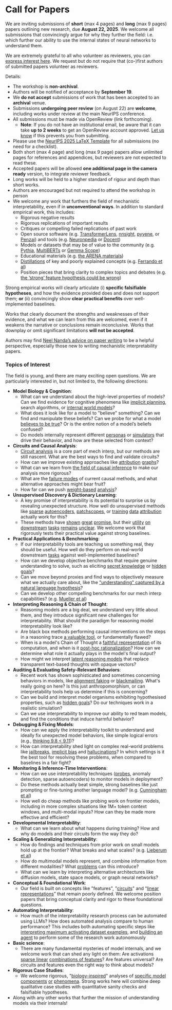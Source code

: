 # Call for Papers
We are inviting submissions of **short** (max 4 pages) and **long** (max 9 pages) papers outlining new research, due **August 22, 2025**. We welcome all submissions that convincingly argue for why they further the field: i.e. which further our ability to use the internal states of neural networks to understand them. 

We are extremely grateful to all who volunteer as reviewers, you can [express interest here](https://www.google.com/url?q=https://docs.google.com/forms/d/e/1FAIpQLSdiw1SJllzoTz_nqzDTzTOGb9DV3W_truQyh-WvYj_QGIi7Mg/viewform?usp%3Ddialog&sa=D&source=editors&ust=1753225645325046&usg=AOvVaw1idD8_-wZYWUIZY5rKXf2d). We request but do not require that (co-)first authors of submitted papers volunteer as reviewers. 

Details: 
* The workshop is **non-archival**.
* Authors will be notified of acceptance by **September 19**.
* We **do not accept** submissions of work that has been accepted to an **archival** venue.
* Submissions **undergoing peer review** (on August 22) are **welcome**, including works under review at the main NeurIPS conference.
* All submissions must be made via OpenReview (link forthcoming).
  * **Note**: If you do not have an institutional email, be aware that it can take **up to 2 weeks** to get an OpenReview account approved. [Let us know](mailto:neurips2025@mechinterpworkshop.com) if this prevents you from submitting.
* Please use the [NeurIPS 2025 LaTeX Template](https://www.google.com/url?q=https://media.neurips.cc/Conferences/NeurIPS2025/Styles.zip&sa=D&source=editors&ust=1753225645326806&usg=AOvVaw0MGJGDWJJv-LM2gVSu-GCH) for all submissions (no need for a checklist).
* Both short (max 4 page) and long (max 9 page) papers allow unlimited pages for references and appendices, but reviewers are not expected to read these.
* Accepted papers will be allowed **one additional page in the camera ready** version, to integrate reviewer feedback.
* Long works will be held to a higher standard of rigour and depth than short works.
* Authors are encouraged but not required to attend the workshop in person
* We welcome any work that furthers the field of mechanistic interpretability, even if in **unconventional ways**. In addition to standard empirical work, this includes:
  * Rigorous negative results
  * Rigorous replications of important results
  * Critiques or compelling failed replications of past work
  * Open source software (e.g. [TransformerLens](https://www.google.com/url?q=https://github.com/neelnanda-io/TransformerLens&sa=D&source=editors&ust=1753225645328645&usg=AOvVaw1N95aeMcEnxl0nfMel6gCX), [nnsight](https://www.google.com/url?q=https://github.com/ndif-team/nnsight&sa=D&source=editors&ust=1753225645328768&usg=AOvVaw2myJhzR3of90MWJ3QxUSp3), [pyvene](https://www.google.com/url?q=https://github.com/stanfordnlp/pyvene/tree/main/pyvene/models/mlp&sa=D&source=editors&ust=1753225645328912&usg=AOvVaw3kZ-H1xPTXKoD-b_HQal-i), or [Penzai](https://www.google.com/url?q=https://github.com/google-deepmind/penzai&sa=D&source=editors&ust=1753225645329064&usg=AOvVaw0qwSteqlZK3JasgO-VRknH)) and tools (e.g. [Neuronpedia](https://www.google.com/url?q=http://neuronpedia.org&sa=D&source=editors&ust=1753225645329226&usg=AOvVaw2sMl0LTaJPgshow5Wi3MAE) or [Docent](https://www.google.com/url?q=https://transluce.org/introducing-docent&sa=D&source=editors&ust=1753225645329357&usg=AOvVaw39D1AYBC_yzGreuabxXa3_))
  * Models or datasets that may be of value to the community (e.g. [Pythia](https://www.google.com/url?q=https://arxiv.org/abs/2304.01373&sa=D&source=editors&ust=1753225645329653&usg=AOvVaw3TZQ_sLiXDobJzaaZiC0sM), [MultiBERTs](https://www.google.com/url?q=https://arxiv.org/abs/2106.16163&sa=D&source=editors&ust=1753225645329786&usg=AOvVaw3aoDGVxaSR9TIJvcyl4RZ5) or [Gemma Scope](https://www.google.com/url?q=https://arxiv.org/abs/2408.05147&sa=D&source=editors&ust=1753225645329967&usg=AOvVaw0tehBg3wPN7DlVM0ZBZKw7))
  * Educational materials (e.g. [the ARENA materials](https://www.google.com/url?q=https://arena3-chapter1-transformer-interp.streamlit.app/&sa=D&source=editors&ust=1753225645330293&usg=AOvVaw3OocsfdxuTe7QCgzyUZFHf))
  * [Distillations](https://www.google.com/url?q=https://distill.pub/2017/research-debt/&sa=D&source=editors&ust=1753225645330494&usg=AOvVaw2yUgO5GEphTsnXGANsk57c) of key and poorly explained concepts (e.g. [Ferrando et al](https://www.google.com/url?q=https://arxiv.org/abs/2405.00208&sa=D&source=editors&ust=1753225645330776&usg=AOvVaw2hqbP3oh8halsFlYKn6f5g))
  * Position pieces that bring clarity to complex topics and debates (e.g. [the ‘strong’ feature hypothesis could be wrong](https://www.google.com/url?q=https://www.alignmentforum.org/posts/tojtPCCRpKLSHBdpn/the-strong-feature-hypothesis-could-be-wrong&sa=D&source=editors&ust=1753225645331266&usg=AOvVaw1qNVLjrFXPfwK0-y2ABuL_))

Strong empirical works will clearly articulate (i) **specific falsifiable hypotheses**, and how the evidence provided does and does not support them; **or** (ii) convincingly show **clear practical benefits** over well-implemented baselines. 

Works that clearly document the strengths and weaknesses of their evidence, and what we can learn from this are welcomed, even if it weakens the narrative or conclusions remain inconclusive. Works that downplay or omit significant limitations **will not be accepted**. 

Authors may find [Neel Nanda’s advice on paper writing](https://www.google.com/url?q=https://www.alignmentforum.org/posts/eJGptPbbFPZGLpjsp/highly-opinionated-advice-on-how-to-write-ml-papers&sa=D&source=editors&ust=1753225645333182&usg=AOvVaw1aQc2msDdMkA6DS8HGhqae) to be a helpful perspective, especially those new to writing mechanistic interpretability papers. 
### Topics of Interest
The field is young, and there are many exciting open questions. We are particularly interested in, but not limited to, the following directions: 
* **Model Biology & Cognition**:
  * What can we understand about the high-level properties of models? Can we find evidence for cognitive phenomena like [implicit planning](https://www.google.com/url?q=https://transformer-circuits.pub/2025/attribution-graphs/biology.html%23dives-poems&sa=D&source=editors&ust=1753225645334513&usg=AOvVaw3oty-Ux4J8HmwzSOLrzYSV), search algorithms, or [internal world models](https://www.google.com/url?q=https://arxiv.org/abs/2210.13382&sa=D&source=editors&ust=1753225645334748&usg=AOvVaw0XnMfoCFxgQCgSK5nNCd3w)?
  * What does it look like for a model to "believe" something? Can we find and manipulate these beliefs? Can we probe for what a model [believes to be true](https://www.google.com/url?q=https://arxiv.org/abs/2310.06824&sa=D&source=editors&ust=1753225645335267&usg=AOvVaw1rPAQcZAf3cGIewWUxDIZr)? Or is the entire notion of a model’s beliefs confused?
  * Do models internally represent different [personas](https://www.google.com/url?q=https://arxiv.org/abs/2406.12094&sa=D&source=editors&ust=1753225645335637&usg=AOvVaw287pnsptQh7U1wNfwegsyp) or [simulators](https://www.google.com/url?q=https://www.nature.com/articles/s41586-023-06647-8&sa=D&source=editors&ust=1753225645335830&usg=AOvVaw2uHcb76_SIOJb1gblMKxDF) that drive their behavior, and how are these selected from context?
* **Circuits and Causal Analysis**:
  * [Circuit analysis](https://www.google.com/url?q=https://distill.pub/2020/circuits/zoom-in/&sa=D&source=editors&ust=1753225645336340&usg=AOvVaw0nS1c33bupjX5em35yWuu7) is a core part of mech interp, but our methods are still nascent. What are the best ways to find and validate circuits?
  * How can we improve existing approaches like [attribution](https://www.google.com/url?q=https://arxiv.org/abs/2406.11944&sa=D&source=editors&ust=1753225645336915&usg=AOvVaw2A4PjsGuRMLG6aSwwSb38z) [graphs](https://www.google.com/url?q=https://transformer-circuits.pub/2025/attribution-graphs/methods.html&sa=D&source=editors&ust=1753225645337108&usg=AOvVaw0CGK8Grdz8XJn7yDug08HU)?
  * What can we learn from [the field of causal inference](https://www.google.com/url?q=https://arxiv.org/abs/2407.04690&sa=D&source=editors&ust=1753225645337436&usg=AOvVaw0biBdtKMw7N7o78tM2Xakf) to make our analysis more rigorous?
  * What are the [failure modes](https://www.google.com/url?q=https://arxiv.org/abs/2307.15771&sa=D&source=editors&ust=1753225645337754&usg=AOvVaw3eFFeLF--lhAbQc7KGgO5u) of current causal methods, and what alternative approaches might bear fruit?
  * How far can we push [weight-based](https://www.google.com/url?q=https://arxiv.org/abs/2301.05217&sa=D&source=editors&ust=1753225645338138&usg=AOvVaw2XZlp1oVXj7VD0949ucXOT) [analysis](https://www.google.com/url?q=https://arxiv.org/abs/2410.08417&sa=D&source=editors&ust=1753225645338284&usg=AOvVaw30QiES-cQ4nhQtyfuyUC7L)?
* **Unsupervised Discovery & Dictionary Learning**:
  * A key promise of interpretability is its potential to surprise us by revealing unexpected structure. How well do unsupervised methods like [sparse](https://www.google.com/url?q=https://arxiv.org/abs/2103.15949&sa=D&source=editors&ust=1753225645338755&usg=AOvVaw3y7uWVkaq7sQgw3WSK1izl) [autoencoders](https://www.google.com/url?q=https://transformer-circuits.pub/2023/monosemantic-features&sa=D&source=editors&ust=1753225645338856&usg=AOvVaw2jxn5jAKECKePD-HW8l1j-), [patch](https://www.google.com/url?q=https://arxiv.org/abs/2401.06102&sa=D&source=editors&ust=1753225645338925&usg=AOvVaw2yJ2DQ8YGZGnoFTeyc5ZwH)[scopes](https://www.google.com/url?q=https://arxiv.org/abs/2403.10949v2&sa=D&source=editors&ust=1753225645338973&usg=AOvVaw2c3L7EzrGXYQPkbQ6UMzvy), or [training](https://www.google.com/url?q=https://proceedings.mlr.press/v70/koh17a?ref%3Dhttps://githubhelp.com&sa=D&source=editors&ust=1753225645339061&usg=AOvVaw3t11Ae6I2cz9lHMo_RYvHS) [data](https://www.google.com/url?q=https://arxiv.org/abs/2308.03296&sa=D&source=editors&ust=1753225645339169&usg=AOvVaw05hmjtJkvoiDN-nTPSDx-4) [attribution](https://www.google.com/url?q=https://arxiv.org/abs/2205.11482&sa=D&source=editors&ust=1753225645339240&usg=AOvVaw2XcjWl4AQnU_JXkNrNyTJJ) actually work for this?
  * These methods have [shown](https://www.google.com/url?q=https://transformer-circuits.pub/2024/scaling-monosemanticity/index.html&sa=D&source=editors&ust=1753225645339402&usg=AOvVaw3ahNND1WyrI43D1HEqcDlZ) [great](https://www.google.com/url?q=https://transformer-circuits.pub/2025/attribution-graphs/biology.html&sa=D&source=editors&ust=1753225645339496&usg=AOvVaw3oIOfeIXysXFPhZF4cpa6L) [promise](https://www.google.com/url?q=https://arxiv.org/abs/2503.10965&sa=D&source=editors&ust=1753225645339566&usg=AOvVaw2qCiqOPzGSTkE6cTL9uHFL), but their [utility](https://www.google.com/url?q=https://arxiv.org/abs/2502.16681&sa=D&source=editors&ust=1753225645339638&usg=AOvVaw3ZtR5ibagOCy3-htz9URIS) [on](https://www.google.com/url?q=https://www.tilderesearch.com/blog/sieve&sa=D&source=editors&ust=1753225645339702&usg=AOvVaw1ndLFA3ocwTxJmk9Mgcvzl) [downstream](https://www.google.com/url?q=https://arxiv.org/abs/2501.17148&sa=D&source=editors&ust=1753225645339767&usg=AOvVaw2OOwrylvxCIo6fRqAQboup) [tasks](https://www.google.com/url?q=https://transformer-circuits.pub/2024/features-as-classifiers/index.html&sa=D&source=editors&ust=1753225645339861&usg=AOvVaw39179yutxSR6zRLeusNV23) [remains](https://www.google.com/url?q=https://arxiv.org/abs/2502.04382&sa=D&source=editors&ust=1753225645340021&usg=AOvVaw03rMoWKcwyep-6Q3cqJIsI) [unclear](https://www.google.com/url?q=https://www.alignmentforum.org/posts/4uXCAJNuPKtKBsi28/negative-results-for-saes-on-downstream-tasks&sa=D&source=editors&ust=1753225645340127&usg=AOvVaw0ln5mPCM1zUUPATAMkZf59). We welcome work that rigorously tests their practical value against strong baselines.
* **Practical Applications & Benchmarking**:
  * If our interpretability tools are teaching us something real, they should be useful. How well do they perform on real-world downstream [tasks](https://www.google.com/url?q=https://www.lesswrong.com/posts/wGRnzCFcowRCrpX4Y/downstream-applications-as-validation-of-interpretability&sa=D&source=editors&ust=1753225645340613&usg=AOvVaw03ZhnWjRPLKONg5zPTlzPe) against well-implemented baselines?
  * How can we develop objective benchmarks that require genuine understanding to solve, such as eliciting [secret knowledge](https://www.google.com/url?q=https://arxiv.org/abs/2505.14352&sa=D&source=editors&ust=1753225645340899&usg=AOvVaw2ieJ4NWsF-hOfuue5A4xuo) or [hidden goals](https://www.google.com/url?q=https://arxiv.org/abs/2503.10965&sa=D&source=editors&ust=1753225645341065&usg=AOvVaw1AoO5s66_jzprcYMtWozZX)?
  * Can we move beyond proxies and find ways to objectively measure what we actually care about, like the ["understanding" captured by a natural language hypothesis](https://www.google.com/url?q=https://arxiv.org/abs/2502.04382&sa=D&source=editors&ust=1753225645341443&usg=AOvVaw1KhqLSfB5ZXM8VVRMA4SHS)?
  * Can we develop other compelling benchmarks for our mech interp capabilities? (e.g. [Mueller et al](https://www.google.com/url?q=https://arxiv.org/abs/2504.13151&sa=D&source=editors&ust=1753225645341685&usg=AOvVaw2ptkBXtdHolGwW8uMF4ol-))
* **Interpreting Reasoning & Chain of Thought**:
  * Reasoning models are a big deal, we understand very little about them, and they introduce significant new challenges for interpretability. What should the paradigm for reasoning model interpretability look like?
  * Are black box methods performing causal interventions on the steps in a reasoning trace [a valuable tool](https://www.google.com/url?q=https://arxiv.org/abs/2506.19143&sa=D&source=editors&ust=1753225645342381&usg=AOvVaw3jRkG4migStYtBrYB1a0p4), or fundamentally flawed?
  * When is a model's Chain of Thought a [faithful representation](https://www.google.com/url?q=https://arxiv.org/abs/2305.04388&sa=D&source=editors&ust=1753225645342684&usg=AOvVaw0Zct1sh834d9aC1xDcTF9F) of its computation, and when is it [post-hoc rationalization](https://www.google.com/url?q=https://arxiv.org/abs/2503.08679&sa=D&source=editors&ust=1753225645342847&usg=AOvVaw36eeMfccEG3jUP1JbKutN-)? How can we determine what role it actually plays in the model's final output?
  * How might we interpret [latent reasoning models](https://www.google.com/url?q=https://arxiv.org/abs/2412.06769&sa=D&source=editors&ust=1753225645343149&usg=AOvVaw0z5fD7Zcvmai_iJ9k7U3fY) that replace transparent text-based thoughts with opaque vectors?
* **Auditing & Evaluating Safety-Relevant Behaviors**:
  * Recent work has shown sophisticated and sometimes concerning behaviors in models, like [alignment faking](https://www.google.com/url?q=https://arxiv.org/abs/2412.14093&sa=D&source=editors&ust=1753225645343798&usg=AOvVaw0q5acYzv6Vp8At5JhanJTC) or [blackmailing](https://www.google.com/url?q=https://www.anthropic.com/research/agentic-misalignment&sa=D&source=editors&ust=1753225645343959&usg=AOvVaw1aRhdAuauq94tj6SBZ7KR-). What's really going on here? Is this just anthropomorphism, or can interpretability tools help us determine if this is concerning?
  * Can we build and interpret model organisms exhibiting hypothesised properties, such as [hidden goals](https://www.google.com/url?q=https://arxiv.org/abs/2503.10965&sa=D&source=editors&ust=1753225645344430&usg=AOvVaw0bFY8aGRWfArxs7qahk0Sj)? Do our techniques work in a realistic simulation?
  * Can we use interpretability to improve our ability to red team models, and find the conditions that induce harmful behavior?
* **Debugging & Fixing Models**:
  * How can we apply the interpretability toolkit to understand and ideally fix unexpected model behaviors, like simple logical errors (e.g., [thinking 9.8 < 9.11](https://www.google.com/url?q=https://transluce.org/observability-interface&sa=D&source=editors&ust=1753225645345434&usg=AOvVaw3bpomOcdasBCtp22cmV_Vy))?
  * How can interpretability shed light on complex real-world problems like [jailbreaks](https://www.google.com/url?q=https://transformer-circuits.pub/2025/attribution-graphs/biology.html%23dives-jailbreak&sa=D&source=editors&ust=1753225645345835&usg=AOvVaw32-dhcgcLA8FMPCJgIyl-A), [implicit bias](https://www.google.com/url?q=https://arxiv.org/abs/2506.10922&sa=D&source=editors&ust=1753225645345989&usg=AOvVaw3n7Mh141bNduhnKt7LONPt) and [hallucinations](https://www.google.com/url?q=https://arxiv.org/abs/2411.14257&sa=D&source=editors&ust=1753225645346141&usg=AOvVaw2k_2tlWN_eoq1FkRc4mzMv)? In which settings is it the best tool for resolving these problems, when compared to baselines in a fair fight?
* **Monitoring & Inference-Time Interventions**:
  * How can we use interpretability techniques ([probes](https://www.google.com/url?q=https://arxiv.org/abs/2102.12452&sa=D&source=editors&ust=1753225645346797&usg=AOvVaw1fR3JjW79-KpzTAx95kSYP), anomaly detection, sparse autoencoders) to monitor models in deployment?
  * Do these methods actually beat simple, strong baselines like just prompting or fine-tuning another language model? (e.g. [Cunningham et al](https://www.google.com/url?q=https://alignment.anthropic.com/2025/cheap-monitors/&sa=D&source=editors&ust=1753225645347391&usg=AOvVaw0eZNhcSITK9uCnlms9Rit2))
  * How well do cheap methods like probing work on frontier models, including in more complex situations like 1M+ token context windows, and multi-modal inputs? How can they be made more effective and efficient?
* **Developmental Interpretability**:
  * What can we learn about what happens during training? How and why do models and their circuits form the way they do?
* **Scaling & Generalizing Interpretability**:
  * How do findings and techniques from prior work on small models hold up at the frontier? What breaks and what scales? (e.g. [Lieberum et al](https://www.google.com/url?q=https://arxiv.org/abs/2307.09458&sa=D&source=editors&ust=1753225645348936&usg=AOvVaw2gUMo8K1bSBpEe7s5cPIGj))
  * How do multimodal models represent, and combine information from different modalities? What [problems](https://www.google.com/url?q=https://openreview.net/pdf?id%3DVUhRdZp8ke&sa=D&source=editors&ust=1753225645349351&usg=AOvVaw3XnRqKX7P6uEuSkn6cxd_e) can this introduce?
  * What can we learn by interpreting alternative architectures like diffusion models, state space models, or graph neural networks?
* **Conceptual & Foundational Work**:
  * Our field is built on concepts like "features", "[circuits](https://www.google.com/url?q=https://distill.pub/2020/circuits/zoom-in/&sa=D&source=editors&ust=1753225645350029&usg=AOvVaw2SoSNztQdSiWnN4PfRiZ3E)" and “[linear representations](https://www.google.com/url?q=https://transformer-circuits.pub/2024/july-update/index.html%23linear-representations&sa=D&source=editors&ust=1753225645350260&usg=AOvVaw0nejF-bDHYg8PutJrs7PDB)” that remain poorly defined. We welcome position papers that bring conceptual clarity and rigor to these foundational questions.
* **Automating Interpretability**:
  * How much of the interpretability research process can be automated using LLMs? How does automated analysis compare to human performance? This includes both automating specific steps like [interpreting maximum activating dataset examples](https://www.google.com/url?q=https://openaipublic.blob.core.windows.net/neuron-explainer/paper/index.html&sa=D&source=editors&ust=1753225645350925&usg=AOvVaw0wVnKBoKkn26Dv0J1j889p), and [building an agent](https://www.google.com/url?q=https://arxiv.org/abs/2404.14394&sa=D&source=editors&ust=1753225645351017&usg=AOvVaw2YAVsXT8dBX0xaqpTs0GHJ) to perform some of the research work autonomously
* **Basic science**:
  * There are many fundamental mysteries of model internals, and we welcome work that can shed any light on them: Are activations [sparse linear](https://www.google.com/url?q=https://arxiv.org/abs/1601.03764&sa=D&source=editors&ust=1753225645351468&usg=AOvVaw1kcZmdPDZvY7PNuOhL7h2Y) [combinations of features](https://www.google.com/url?q=https://transformer-circuits.pub/2022/toy_model/index.html&sa=D&source=editors&ust=1753225645351604&usg=AOvVaw0R9oKu2C4Ak0y4w2YAI9DA)? Are features universal? Are circuits and features even the right way to think about models?
* **Rigorous Case Studies**:
  * We welcome rigorous, "[biology-inspired](https://www.google.com/url?q=https://distill.pub/2020/circuits/curve-circuits/&sa=D&source=editors&ust=1753225645352217&usg=AOvVaw0AE-eZUtLFEIXCW0i3_ZQA)" analyses of [specific model](https://www.google.com/url?q=https://arxiv.org/abs/2310.04625&sa=D&source=editors&ust=1753225645352327&usg=AOvVaw0HiZ7WoWM8csjV6F3hLxt7) [components](https://www.google.com/url?q=https://transformer-circuits.pub/2024/scaling-monosemanticity/index.html&sa=D&source=editors&ust=1753225645352486&usg=AOvVaw3WS_jF1-gnyC3eGDYJCdVJ) [or](https://www.google.com/url?q=https://arxiv.org/abs/2305.01610&sa=D&source=editors&ust=1753225645352611&usg=AOvVaw2IU1FViXZlpD1c3W6RSSx9) [phenomena](https://www.google.com/url?q=https://arxiv.org/abs/2306.09346&sa=D&source=editors&ust=1753225645352699&usg=AOvVaw284e1VNHaxYoXq3D3B8C7E). Strong works here will combine deep qualitative case studies with quantitative sanity checks and falsifiable hypotheses.
* Along with any other works that further the mission of understanding models via their internals!